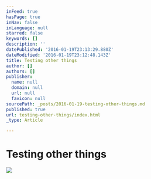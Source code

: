```yaml
---
inFeed: true
hasPage: true
inNav: false
inLanguage: null
starred: false
keywords: []
description: ''
datePublished: '2016-01-19T23:13:29.880Z'
dateModified: '2016-01-19T23:12:48.143Z'
title: Testing other things
author: []
authors: []
publisher:
  name: null
  domain: null
  url: null
  favicon: null
sourcePath: _posts/2016-01-19-testing-other-things.md
published: true
url: testing-other-things/index.html
_type: Article

---
```

# Testing other **things**
![](https://the-grid-user-content.s3-us-west-2.amazonaws.com/2a4306f8-516c-483f-91f7-25cbaa099a8f.jpg)